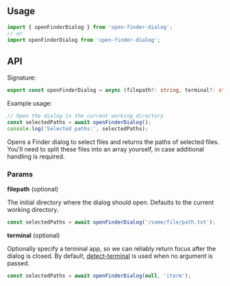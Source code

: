 ## Usage

```typescript
import { openFinderDialog } from 'open-finder-dialog';
// or
import openFinderDialog from 'open-finder-dialog';
```

## API

Signature:

```typescript
export const openFinderDialog = async (filepath?: string, terminal?: string): Promise<string>;
```

Example usage:

```ts
// Open the dialog in the current working directory
const selectedPaths = await openFinderDialog();
console.log('Selected paths:', selectedPaths);
```

Opens a Finder dialog to select files and returns the paths of selected files. You'll need to split these files into an array yourself, in case additional handling is required.

### Params

**filepath** (optional)

The initial directory where the dialog should open. Defaults to the current working directory.

```ts
const selectedPaths = await openFinderDialog('/some/file/path.txt');
```

**terminal** (optional)

Optionally specify a terminal app, so we can reliably return focus after the dialog is closed. By default, [detect-terminal](https://www.npmjs.com/package/detect-terminal) is used when no argument is passed.

```ts
const selectedPaths = await openFinderDialog(null, 'iterm');
```
